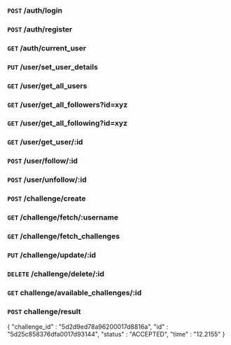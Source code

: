 ### `POST`  /auth/login

### `POST` /auth/register

### `GET` /auth/current_user

### `PUT` /user/set_user_details

### `GET` /user/get_all_users


### `GET` /user/get_all_followers?id=xyz

### `GET` /user/get_all_following?id=xyz


### `GET` /user/get_user/:id

### `POST` /user/follow/:id

### `POST` /user/unfollow/:id

### `POST` /challenge/create

### `GET` /challenge/fetch/:username

### `GET` /challenge/fetch_challenges

### `PUT` /challenge/update/:id

### `DELETE` /challenge/delete/:id

### `GET` challenge/available_challenges/:id

### `POST` challenge/result
{
	"challenge_id" : "5d2d9ed78a96200017d8816a",
	"id" : "5d25c858376dfa0017d93144",
	"status" : "ACCEPTED",
	"time" : "12.2155"
}
